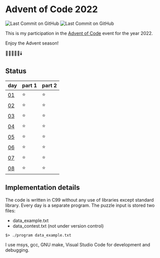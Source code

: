 # Advent of Code 2022

![Last Commit on GitHub](https://img.shields.io/github/license/piscilus/aoc22)
![Last Commit on GitHub](https://img.shields.io/github/last-commit/piscilus/aoc22)

This is my participation in the [Advent of Code](https://adventofcode.com/2022)
event for the year 2022.

Enjoy the Advent season!

🌟🎄🎅🎁🔔🕯️

## Status

| day                                       | part 1 | part 2 |
|-------------------------------------------|--------|--------|
| [01](https://adventofcode.com/2022/day/1) |     ⭐ |     ⭐ |
| [02](https://adventofcode.com/2022/day/2) |     ⭐ |     ⭐ |
| [03](https://adventofcode.com/2022/day/3) |     ⭐ |     ⭐ |
| [04](https://adventofcode.com/2022/day/4) |     ⭐ |     ⭐ |
| [05](https://adventofcode.com/2022/day/5) |     ⭐ |     ⭐ |
| [06](https://adventofcode.com/2022/day/6) |     ⭐ |     ⭐ |
| [07](https://adventofcode.com/2022/day/7) |     ⭐ |     ⭐ |
| [08](https://adventofcode.com/2022/day/8) |     ⭐ |     ⭐ |

## Implementation details

The code is written in C99 without any use of libraries except standard library.
Every day is a separate program. The puzzle input is stored two files:

- data_example.txt
- data_contest.txt (not under version control)

```console
$> ./program data_example.txt
```

I use msys, gcc, GNU make, Visual Studio Code for development and debugging.
